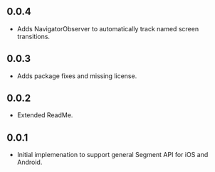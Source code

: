 ## 0.0.4

* Adds NavigatorObserver to automatically track named screen transitions.
## 0.0.3

* Adds package fixes and missing license.
## 0.0.2

* Extended ReadMe.
## 0.0.1

* Initial implemenation to support general Segment API for iOS and Android.
